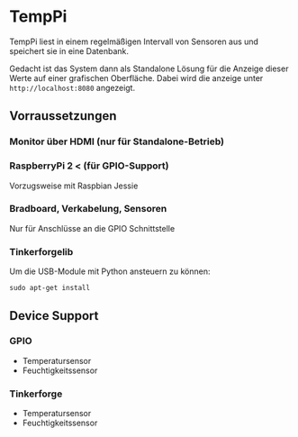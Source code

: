 # TempPi

TempPi liest in einem regelmäßigen Intervall von Sensoren aus und speichert sie in eine Datenbank.

Gedacht ist das System dann als Standalone Lösung für die Anzeige dieser Werte auf einer grafischen Oberfläche. Dabei wird die anzeige unter <code>http://localhost:8080</code> angezeigt.

## Vorraussetzungen

### Monitor über HDMI (nur für Standalone-Betrieb)

### RaspberryPi 2 < (für GPIO-Support)

Vorzugsweise mit Raspbian Jessie

### Bradboard, Verkabelung, Sensoren

Nur für Anschlüsse an die GPIO Schnittstelle

### Tinkerforgelib

Um die USB-Module mit Python ansteuern zu können:

<pre><code>sudo apt-get install</code></pre>



## Device Support

### GPIO

- Temperatursensor
- Feuchtigkeitssensor

### Tinkerforge

- Temperatursensor
- Feuchtigkeitssensor
